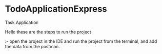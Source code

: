 # TodoApplicationExpress
Task Application


Hello these are the steps to run the project

:- open the project in the IDE and run the project from the terminal, and add the data from the postman.
